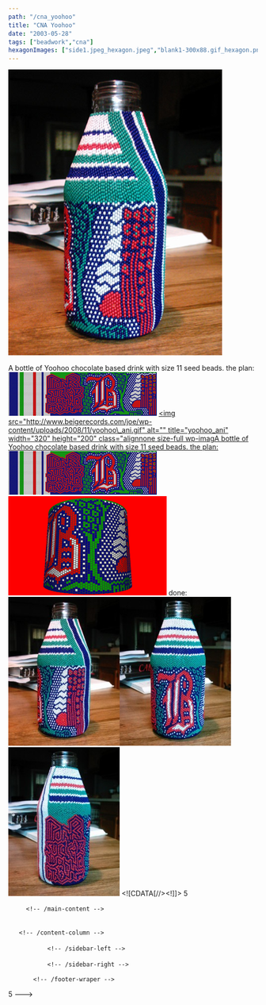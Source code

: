 ```yaml
---
path: "/cna_yoohoo"
title: "CNA Yoohoo"
date: "2003-05-28"
tags: ["beadwork","cna"]
hexagonImages: ["side1.jpeg_hexagon.jpeg","blank1-300x88.gif_hexagon.png","yoohoo_ani.gif_hexagon.png","side1-225x300.jpg_hexagon.jpeg","side2-225x300.jpg_hexagon.jpeg","side3-225x300.jpg_hexagon.jpeg","blank1.gif_hexagon.png","side1.jpg_hexagon.jpeg","side2.jpg_hexagon.jpeg","side3.jpg_hexagon.jpeg"]
---
```


 [![](side1.jpeg)](side1.jpeg)

A bottle of Yoohoo chocolate based drink with size 11 seed beads. the plan: [![](blank1-300x88.gif "blank1")](blank1.gif) [<img src="http://www.beigerecords.com/joe/wp-content/uploads/2008/11/yoohoo\_ani.gif" alt="" title="yoohoo\_ani" width="320" height="200" class="alignnone size-full wp-imagA bottle of Yoohoo chocolate based drink with size 11 seed beads. the plan:](yoohoo_ani.gif) [![](blank1-300x88.gif "blank1")](blank1.gif) [![](yoohoo_ani.gif "yoohoo_ani")](yoohoo_ani.gif) done: [![](side1-225x300.jpg "side1")](side1.jpg)[![](side2-225x300.jpg "side2")](side2.jpg)[![](side3-225x300.jpg "side3")](side3.jpg)           <!--//--><!\[CDATA\[//><!-- var \_gaq = \_gaq || \[\];\_gaq.push(\["\_setAccount", "UA-6502690-3"\]);\_gaq.push(\["\_trackPageview"\]);(function() {var ga = document.createElement("script");ga.type = "text/javascript";ga.async = true;ga.src = ("https:" == document.location.protocol ? "https://ssl" : "http://www") + ".google-analytics.com/ga.js";var s = document.getElementsByTagName("script")\[0\];s.parentNode.insertBefore(ga, s);})(); //--><!\]\]>  5 
  <!---
  <div class="field field-type-filefield field-field-images" xmlns="http://www.w3.org/1999/xhtml">
      
    <div class="field-items">
            <div class="field-item odd">
                    <a href="http://www.beigerecords.com/joe-old/sites/default/files/side1.jpeg" class="imagecache imagecache-square_thumbnail imagecache-imagelink imagecache-square_thumbnail_imagelink"><img src="http://www.beigerecords.com/joe-old/sites/default/files/imagecache/square_thumbnail/side1.jpeg" alt="" title="" width="300" height="300" class="imagecache imagecache-square_thumbnail"/></a>        </div>
        </div>
</div> 
A bottle of Yoohoo chocolate based drink with size 11 seed beads.

the plan:
 <a href="http://www.beigerecords.com/joe/wp-content/uploads/2008/11/blank1.gif" xmlns="http://www.w3.org/1999/xhtml"><img src="http://www.beigerecords.com/joe/wp-content/uploads/2008/11/blank1-300x88.gif" alt="" title="blank1" width="300" height="88" class="alignnone size-medium wp-image-85"/></a> 

 <a href="http://www.beigerecords.com/joe/wp-content/uploads/2008/11/yoohoo_ani.gif" xmlns="http://www.w3.org/1999/xhtml">&lt;img src="http://www.beigerecords.com/joe/wp-content/uploads/2008/11/yoohoo_ani.gif" alt="" title="yoohoo_ani" width="320" height="200" class="alignnone size-full wp-imagA bottle of Yoohoo chocolate based drink with size 11 seed beads.

the plan:
<a href="http://www.beigerecords.com/joe/wp-content/uploads/2008/11/blank1.gif"><img src="/joe/newdrupal/sites/default/files/images/blank1-300x88.gif" alt="" title="blank1" width="300" height="88" class="alignnone size-medium wp-image-85"/></a>

<a href="/joe/newdrupal/sites/default/files/images/yoohoo_ani.gif"><img src="/joe/newdrupal/sites/default/files/images/yoohoo_ani.gif" alt="" title="yoohoo_ani" width="320" height="200" class="alignnone size-full wp-image-86"/></a>

done:
<a href="http://www.beigerecords.com/joe/wp-content/uploads/2008/11/side1.jpg"><img src="/joe/newdrupal/sites/default/files/images/side1-225x300.jpg" alt="" title="side1" width="225" height="300" class="alignnone size-medium wp-image-87"/></a><a href="http://www.beigerecords.com/joe/wp-content/uploads/2008/11/side2.jpg"><img src="/joe/newdrupal/sites/default/files/images/side2-225x300.jpg" alt="" title="side2" width="225" height="300" class="alignnone size-medium wp-image-88"/></a><a href="http://www.beigerecords.com/joe/wp-content/uploads/2008/11/side3.jpg"><img src="/joe/newdrupal/sites/default/files/images/side3-225x300.jpg" alt="" title="side3" width="225" height="300" class="alignnone size-medium wp-image-89"/></a>

          
    
          
    
  
 <!-- /node -->          								
         <!-- /main-content -->

        
       <!-- /content-column -->

               <!-- /sidebar-left -->
      
               <!-- /sidebar-right -->
          
   <!-- /columns -->

    
           <!-- /footer-wraper -->
    
   <!-- /container -->

  <script type="text/javascript" src="/joe-old/sites/default/files/js/js_31b13ff6f9c0876c48173c60d425fc8f.js"></script>
<script type="text/javascript">
<!--//--><![CDATA[//><!--
var _gaq = _gaq || [];_gaq.push(["_setAccount", "UA-6502690-3"]);_gaq.push(["_trackPageview"]);(function() {var ga = document.createElement("script");ga.type = "text/javascript";ga.async = true;ga.src = ("https:" == document.location.protocol ? "https://ssl" : "http://www") + ".google-analytics.com/ga.js";var s = document.getElementsByTagName("script")[0];s.parentNode.insertBefore(ga, s);})();
//--><!]]>
</script>


</a> 5
  --->